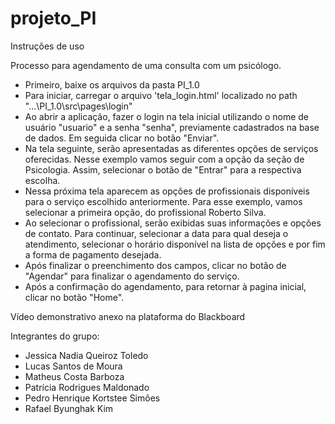 # projeto_PI

Instruções de uso

Processo para agendamento de uma consulta com um psicólogo.

- Primeiro, baixe os arquivos da pasta PI_1.0
- Para iniciar, carregar o arquivo 'tela_login.html' localizado no path "...\PI_1.0\src\pages\login"
- Ao abrir a aplicação, fazer o login na tela inicial utilizando o nome de usuário "usuario" e a senha "senha", previamente cadastrados na base de dados. Em seguida clicar no botão "Enviar".
- Na tela seguinte, serão apresentadas as diferentes opções de serviços oferecidas. Nesse exemplo vamos seguir com a opção da seção de Psicologia. Assim, selecionar o botão de "Entrar" para a respectiva escolha.
- Nessa próxima tela aparecem as opções de profissionais disponíveis para o serviço escolhido anteriormente. Para esse exemplo, vamos selecionar a primeira opção, do profissional Roberto Silva.
- Ao selecionar o profissional, serão exibidas suas informações e opções de contato. Para continuar, selecionar a data para qual deseja o atendimento, selecionar o horário disponível na lista de opções e por fim a forma de pagamento desejada.
- Após finalizar o preenchimento dos campos, clicar no botão de "Agendar" para finalizar o agendamento do serviço.
- Após a confirmação do agendamento, para retornar à pagina inicial, clicar no botão "Home".


Vídeo demonstrativo anexo na plataforma do Blackboard


Integrantes do grupo:
- Jessica Nadia Queiroz Toledo
- Lucas Santos de Moura
- Matheus Costa Barboza
- Patrícia Rodrigues Maldonado
- Pedro Henrique Kortstee Simões
- Rafael Byunghak Kim
